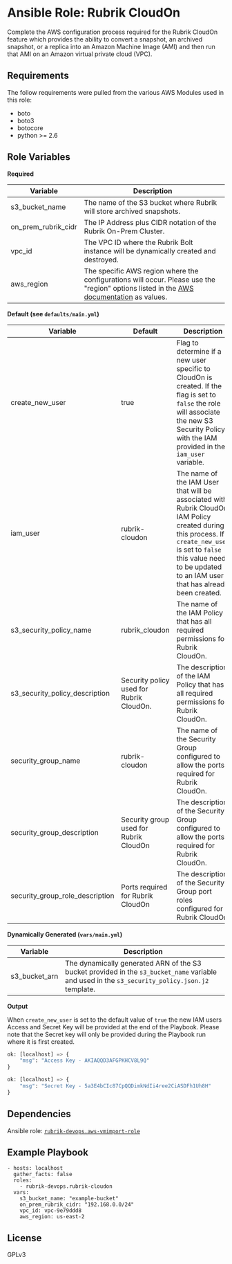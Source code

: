 Ansible Role: Rubrik CloudOn
=========

Complete the AWS configuration process required for the Rubrik CloudOn feature which provides the ability to convert a snapshot, an archived snapshot, or a replica into an Amazon Machine Image (AMI) and then run that AMI on an Amazon virtual private cloud  (VPC).

Requirements
------------

The follow requirements were pulled from the various AWS Modules used in this role:

* boto
* boto3
* botocore
* python >= 2.6

Role Variables
--------------

**Required**

| Variable  |  Description |
|---|---|
| s3_bucket_name  | The name of the S3 bucket where Rubrik will store archived snapshots.  |
| on_prem_rubrik_cidr  | The IP Address plus CIDR notation of the Rubrik On-Prem Cluster. |
| vpc_id  | The VPC ID where the Rubrik Bolt instance will be dynamically created and destroyed.  |
| aws_region | The specific AWS region where the configurations will occur. Please use the "region" options listed in the [AWS documentation](https://docs.aws.amazon.com/AmazonRDS/latest/UserGuide/Concepts.RegionsAndAvailabilityZones.html) as values. |

**Default (see `defaults/main.yml`)**

| Variable  |  Default | Description  |
|---|---|---|
| create_new_user  | true  | Flag to determine if a new user specific to CloudOn is created. If the flag is set to `false` the role will associate the new S3 Security Policy with the IAM provided in the `iam_user` variable. |
| iam_user  | rubrik-cloudon  | The name of the IAM User that will be associated with Rubrik CloudOn IAM Policy created during this process. If `create_new_user` is set to `false` this value needs to be updated to an IAM user that has already been created.|
| s3_security_policy_name  | rubrik_cloudon  | The name of the IAM Policy that has all required permissions for Rubrik CloudOn.|
| s3_security_policy_description  | Security policy used for Rubrik CloudOn.  | The description of the IAM Policy that has all required permissions for Rubrik CloudOn.|
| security_group_name  | rubrik-cloudon  | The name of the Security Group configured to allow the ports required for Rubrik CloudOn. |
| security_group_description  | Security group used for Rubrik CloudOn  | The description of the Security Group configured to allow the ports required for Rubrik CloudOn.|
| security_group_role_description  | Ports required for Rubrik CloudOn  | The description of the Security Group port roles configured for Rubrik CloudOn |

**Dynamically Generated (`vars/main.yml`)**

| Variable  |  Description |
|---|---|
| s3_bucket_arn  | The dynamically generated ARN of the S3 bucket provided in the `s3_bucket_name` variable and used in the `s3_security_policy.json.j2` template.  |

**Output**

When `create_new_user` is set to the default value of `true` the new IAM users Access and Secret Key will be provided at the end of the Playbook. Please note that the Secret key will only be provided during the Playbook run where it is first created.


```python
ok: [localhost] => {
    "msg": "Access Key - AKIAQQD3AFGPKHCV8L9Q"
}
```

```python
ok: [localhost] => {
    "msg": "Secret Key - 5a3E4bCIc87CpQQDimkNdIi4ree2CiASDFh1Uh8H"
}
```

Dependencies
------------

Ansible role: [`rubrik-devops.aws-vmimport-role`](https://galaxy.ansible.com/rubrik-devops/aws-vmimport-role/)

Example Playbook
----------------

    - hosts: localhost
      gather_facts: false
      roles:
        - rubrik-devops.rubrik-cloudon
      vars:
        s3_bucket_name: "example-bucket"
        on_prem_rubrik_cidr: "192.168.0.0/24"
        vpc_id: vpc-9e79ddd8
        aws_region: us-east-2

License
-------

GPLv3
